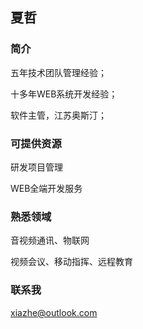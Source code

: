 ## 夏哲

### 简介

五年技术团队管理经验；

十多年WEB系统开发经验；

软件主管，江苏奥斯汀；


### 可提供资源

研发项目管理

WEB全端开发服务

### 熟悉领域

音视频通讯、物联网

视频会议、移动指挥、远程教育

### 联系我
xiazhe@outlook.com
